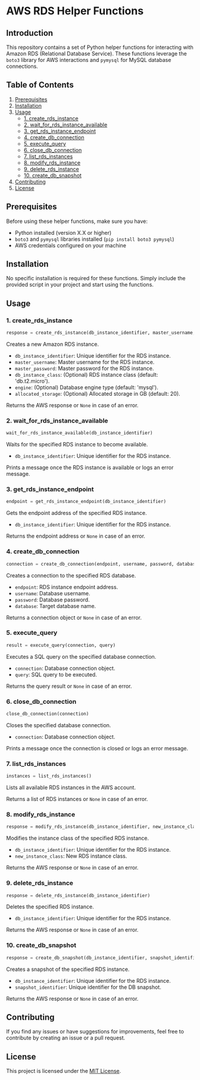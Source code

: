 # AWS RDS Helper Functions

## Introduction

This repository contains a set of Python helper functions for interacting with Amazon RDS (Relational Database Service). These functions leverage the `boto3` library for AWS interactions and `pymysql` for MySQL database connections.

## Table of Contents

1. [Prerequisites](#prerequisites)
2. [Installation](#installation)
3. [Usage](#usage)
   - [1. create_rds_instance](#1-create_rds_instance)
   - [2. wait_for_rds_instance_available](#2-wait_for_rds_instance_available)
   - [3. get_rds_instance_endpoint](#3-get_rds_instance_endpoint)
   - [4. create_db_connection](#4-create_db_connection)
   - [5. execute_query](#5-execute_query)
   - [6. close_db_connection](#6-close_db_connection)
   - [7. list_rds_instances](#7-list_rds_instances)
   - [8. modify_rds_instance](#8-modify_rds_instance)
   - [9. delete_rds_instance](#9-delete_rds_instance)
   - [10. create_db_snapshot](#10-create_db_snapshot)
4. [Contributing](#contributing)
5. [License](#license)

## Prerequisites

Before using these helper functions, make sure you have:

- Python installed (version X.X or higher)
- `boto3` and `pymysql` libraries installed (`pip install boto3 pymysql`)
- AWS credentials configured on your machine

## Installation

No specific installation is required for these functions. Simply include the provided script in your project and start using the functions.

## Usage

### 1. create_rds_instance

```python
response = create_rds_instance(db_instance_identifier, master_username, master_password, db_instance_class='db.t2.micro', engine='mysql', allocated_storage=20)
```

Creates a new Amazon RDS instance.

- `db_instance_identifier`: Unique identifier for the RDS instance.
- `master_username`: Master username for the RDS instance.
- `master_password`: Master password for the RDS instance.
- `db_instance_class`: (Optional) RDS instance class (default: 'db.t2.micro').
- `engine`: (Optional) Database engine type (default: 'mysql').
- `allocated_storage`: (Optional) Allocated storage in GB (default: 20).

Returns the AWS response or `None` in case of an error.

### 2. wait_for_rds_instance_available

```python
wait_for_rds_instance_available(db_instance_identifier)
```

Waits for the specified RDS instance to become available.

- `db_instance_identifier`: Unique identifier for the RDS instance.

Prints a message once the RDS instance is available or logs an error message.

### 3. get_rds_instance_endpoint

```python
endpoint = get_rds_instance_endpoint(db_instance_identifier)
```

Gets the endpoint address of the specified RDS instance.

- `db_instance_identifier`: Unique identifier for the RDS instance.

Returns the endpoint address or `None` in case of an error.

### 4. create_db_connection

```python
connection = create_db_connection(endpoint, username, password, database)
```

Creates a connection to the specified RDS database.

- `endpoint`: RDS instance endpoint address.
- `username`: Database username.
- `password`: Database password.
- `database`: Target database name.

Returns a connection object or `None` in case of an error.

### 5. execute_query

```python
result = execute_query(connection, query)
```

Executes a SQL query on the specified database connection.

- `connection`: Database connection object.
- `query`: SQL query to be executed.

Returns the query result or `None` in case of an error.

### 6. close_db_connection

```python
close_db_connection(connection)
```

Closes the specified database connection.

- `connection`: Database connection object.

Prints a message once the connection is closed or logs an error message.

### 7. list_rds_instances

```python
instances = list_rds_instances()
```

Lists all available RDS instances in the AWS account.

Returns a list of RDS instances or `None` in case of an error.

### 8. modify_rds_instance

```python
response = modify_rds_instance(db_instance_identifier, new_instance_class)
```

Modifies the instance class of the specified RDS instance.

- `db_instance_identifier`: Unique identifier for the RDS instance.
- `new_instance_class`: New RDS instance class.

Returns the AWS response or `None` in case of an error.

### 9. delete_rds_instance

```python
response = delete_rds_instance(db_instance_identifier)
```

Deletes the specified RDS instance.

- `db_instance_identifier`: Unique identifier for the RDS instance.

Returns the AWS response or `None` in case of an error.

### 10. create_db_snapshot

```python
response = create_db_snapshot(db_instance_identifier, snapshot_identifier)
```

Creates a snapshot of the specified RDS instance.

- `db_instance_identifier`: Unique identifier for the RDS instance.
- `snapshot_identifier`: Unique identifier for the DB snapshot.

Returns the AWS response or `None` in case of an error.

## Contributing

If you find any issues or have suggestions for improvements, feel free to contribute by creating an issue or a pull request.

## License

This project is licensed under the [MIT License](LICENSE).
